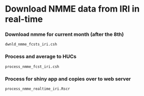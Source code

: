 # Download NMME data from IRI in real-time

### Download nmme for current month (after the 8th)
`dwnld_nmme_fcsts_iri.csh`

### Process and average to HUCs
`process_nmme_fcst_iri.csh`

### Process for shiny app and copies over to web server
`process_nmme_realtime_iri.Rscr`
